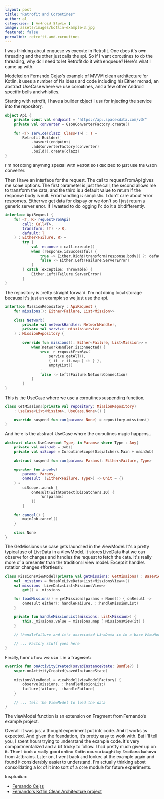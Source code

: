 ```yaml
---
layout: post
title: "Retrofit and Coroutines"
author: al
categories: [ Android Studio ]
image: assets/images/kotlin-example-3.jpg
featured: false
permalink: retrofit-and-coroutines
---
```

I was thinking about enqueue vs execute in Retrofit. One does it's own threading and the other just calls the api. So if I want coroutines to do the threading, why do I need to let Retrofit do it with enqueue? Here's what I came up with.

Modeled on Fernando Cejas's example of MVVM clean architecture for Kotlin, it uses a number of his ideas and code including his Either monad, an abstract UseCase where we use coroutines, and a few other Android specific bells and whistles.

Starting with retrofit, I have a builder object I use for injecting the service into the repository.

```Kotlin
object Api {
    private const val endpoint = "https://api.spacexdata.com/v3/"
    private val converter = GsonConverterFactory.create()

    fun <T> service(clazz: Class<T>) : T =
        Retrofit.Builder()
            .baseUrl(endpoint)
            .addConverterFactory(converter)
            .build().create(clazz)
}
```

I'm not doing anything special with Retroit so I decided to just use the Gson converter.

Then I have an interface for the request. The call to requestFromApi gives me some options. The first parameter is just the call, the second allows me to transform the data, and the third is a default value to return if the response body is null. Error handling is simplistic. I don't care about error responses. Either we get data for display or we don't so I just return a generic server error. If I wanted to do logging I'd do it a bit differently.

```Kotlin
interface ApiRequest {
    fun <T, R> requestFromApi(
        call: Call<T>,
        transform: (T) -> R,
        default: T
    ) : Either<Failure, R> =
        try {
            val response = call.execute()
            when (response.isSuccessful) {
                true -> Either.Right(transform(response.body() ?: default))
                false -> Either.Left(Failure.ServerError)
            }
        } catch (exception: Throwable) {
            Either.Left(Failure.ServerError)
        }
}
```

The repository is pretty straight forward. I'm not doing local storage because it's just an example so we just use the api.

```Kotlin
interface MissionRepository : ApiRequest {
    fun missions(): Either<Failure, List<Mission>>

    class Network(
        private val networkHandler: NetworkHandler,
        private val service: MissionService
    ) : MissionRepository {

        override fun missions(): Either<Failure, List<Mission>> =
            when(networkHandler.isConnected) {
                true -> requestFromApi(
                    service.getAll(),
                    { it -> it.map { it } },
                    emptyList()
                )
                false -> Left(Failure.NetworkConnection)
            }
        }
}
```

This is the UseCase where we use a coroutines suspending function.

```Kotlin
class GetMissions(private val repository: MissionRepository)
    : UseCase<List<Mission>, UseCase.None>() {

    override suspend fun run(params: None) = repository.missions()
}
```

And here is the abstract UseCase where the coroutines magic happens,.

```Kotlin
abstract class UseCase<out Type, in Params> where Type : Any{
    private val mainJob = Job()
    private val uiScope = CoroutineScope(Dispatchers.Main + mainJob)

    abstract suspend fun run(params: Params): Either<Failure, Type>

    operator fun invoke(
        params: Params,
        onResult: (Either<Failure, Type>) -> Unit = {}
    ) =
        uiScope.launch {
            onResult(withContext(Dispatchers.IO) {
                run(params)
            })
        }

    fun cancel() {
        mainJob.cancel()
    }

    class None
}
```

The GetMissions use case gets launched in the ViewModel. It's a pretty typical use of LiveData in a ViewModel. It stores LiveData that we can observe for changes and handles the request to fetch the data. It's really more of a presenter than the traditional view model. Except it handles rotation changes effortlessly.

```Kotlin
class MissionsViewModel(private val getMissions: GetMissions) : BaseViewModel() {
    val _missions = MutableLiveData<List<MissionsView>>()
    val missions: LiveData<List<MissionsView>>
        get() = _missions

    fun loadMissions() = getMissions(params = None()) { onResult ->
        onResult.either(::handleFailure, ::handleMissionList)
    }

    private fun handleMissionList(missions: List<Mission>) {
        this._missions.value = missions.map { MissionsView(it) }
    }

	// (handleFailure and it's associated LiveData is in a base ViewModel)

    // ... Factory stuff goes here
}
```

Finally, here's how we use it in a fragment:

```Kotlin
override fun onActivityCreated(savedInstanceState: Bundle?) {
	super.onActivityCreated(savedInstanceState)

	missionsViewModel = viewModel(viewModelFactory) {
        observe(missions, ::handleMissionList)
        failure(failure, ::handleFailure)
	}

	// ... tell the ViewModel to load the data
}
```

The viewModel function is an extension on Fragment from Fernando's example project.

Overall, it was just a thought experiment put into code. And it works as expected. And given the foundation, it's pretty easy to work with. But I'll tell you, I spent hours trying to understand the example code. It's very compartmentalized and a bit tricky to follow. I had pretty much given up on it. Then I took a really good online Kotlin course taught by Svetlana Isakova from Jetbrains. Later on, I went back and looked at the example again and found it considerably easier to understand. I'm actually thinking about consolidating a lot of it into sort of a core module for future experiments.

Inspiration:

* <a class="text-info" href="https://fernandocejas.com" target="_blank">Fernando Cejas</a>
* <a class="text-info" href="https://github.com/android10/Android-CleanArchitecture-Kotlin" target="_blank">Fernando's Kotlin Clean Architecture project</a>
